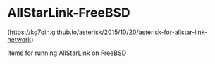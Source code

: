 # AllStarLink-FreeBSD

(https://kg7qin.github.io/asterisk/2015/10/20/asterisk-for-allstar-link-network)

Items for running AllStarLink on FreeBSD
